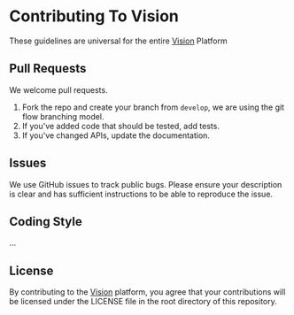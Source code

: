 # Contributing To Vision

These guidelines are universal for the entire [Vision](https://github.com/aivclab/vision) Platform

## Pull Requests

We welcome pull requests.

1. Fork the repo and create your branch from `develop`, we are using the git flow branching model.
2. If you've added code that should be tested, add tests.
3. If you've changed APIs, update the documentation.

## Issues

We use GitHub issues to track public bugs. Please ensure your description is clear and has sufficient instructions to be
able to reproduce the issue.

## Coding Style

...

## License

By contributing to the [Vision](https://github.com/aivclab/vision) platform, you agree that your contributions will be
licensed under the LICENSE file in the root directory of this repository.
